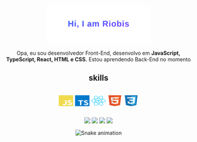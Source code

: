 
  <div align="center">
		<img src="assets/rio.svg" alt="Opa, eu sou Riobis" width="55%"/>
  	</a>
	<p>
		Opa, eu sou desenvolvedor Front-End, desenvolvo em <strong>JavaScript, TypeScript, React, HTML e CSS.</strong> Estou aprendendo Back-End no momento
  </p>


## skills
  <div style="display: inline_block"><br>
    <img align="center" alt="Rio-Js" height="30" width="40" src="https://raw.githubusercontent.com/devicons/devicon/master/icons/javascript/javascript-plain.svg">
    <img align="center" alt="Rio-Ts" height="30" width="40" src="https://raw.githubusercontent.com/devicons/devicon/master/icons/typescript/typescript-plain.svg">
    <img align="center" alt="Rio-React" height="30" width="40" src="https://raw.githubusercontent.com/devicons/devicon/master/icons/react/react-original.svg">
    <img align="center" alt="Rio-HTML" height="30" width="40" src="https://raw.githubusercontent.com/devicons/devicon/master/icons/html5/html5-original.svg">
    <img align="center" alt="Rio-CSS" height="30" width="40" src="https://raw.githubusercontent.com/devicons/devicon/master/icons/css3/css3-original.svg">
</div>
  
##

  <div> 
    <a href="https://instagram.com/riobiss" target="_blank"><img src="https://img.shields.io/badge/-Instagram-%23E4405F?style=for-the-badge&logo=instagram&logoColor=white" target="_blank"></a>
    <a href="https://discord.gg/ukA73ftc" target="_blank"><img src="https://img.shields.io/badge/Discord-7289DA?style=for-the-badge&logo=discord&logoColor=white" target="_blank"></a> 
    <a href="https://mail.google.com/mail/?view=cm&fs=1&to=riobisofc@gmail.com"><img src="https://img.shields.io/badge/-Gmail-%23333?style=for-the-badge&logo=gmail&logoColor=white" target="_blank"></a>
    <a href="https://www.linkedin.com/in/riobiss" target="_blank"><img src="https://img.shields.io/badge/-LinkedIn-%230077B5?style=for-the-badge&logo=linkedin&logoColor=white" target="_blank"></a> 
</div>

  ![Snake animation](https://github.com/riobiss/riobiss/blob/output/github-contribution-grid-snake.svg)
